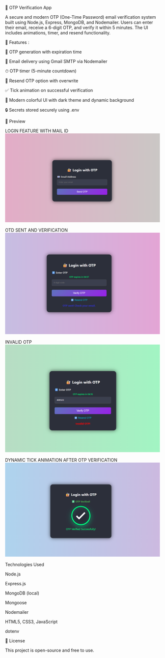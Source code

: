 📧 OTP Verification App

A secure and modern OTP (One-Time Password) email verification system built using Node.js, Express, MongoDB, and Nodemailer. Users can enter their email, receive a 6-digit OTP, and verify it within 5 minutes. The UI includes animations, timer, and resend functionality.

🚀 Features :

🔐 OTP generation with expiration time

📩 Email delivery using Gmail SMTP via Nodemailer

⏱ OTP timer (5-minute countdown)

🔁 Resend OTP option with overwrite

✅ Tick animation on successful verification

🎨 Modern colorful UI with dark theme and dynamic background

🔒 Secrets stored securely using .env


📸 Preview

LOGIN FEATURE WITH MAIL ID
![OTP Preview](./assets/IMG2.png.png)

OTD SENT AND VERIFICATION
![OTP Preview](./assets/IMG3.PNG.png)

INVALID OTP 
![OTP Preview](./assets/IMG4.PNG.png)

DYNAMIC TICK ANIMATION AFTER OTP VERIFICATION
![OTP Preview](./assets/IMG1.png.png)



Technologies Used

Node.js

Express.js

MongoDB (local)

Mongoose

Nodemailer

HTML5, CSS3, JavaScript

dotenv


🧾 License

This project is open-source and free to use.
